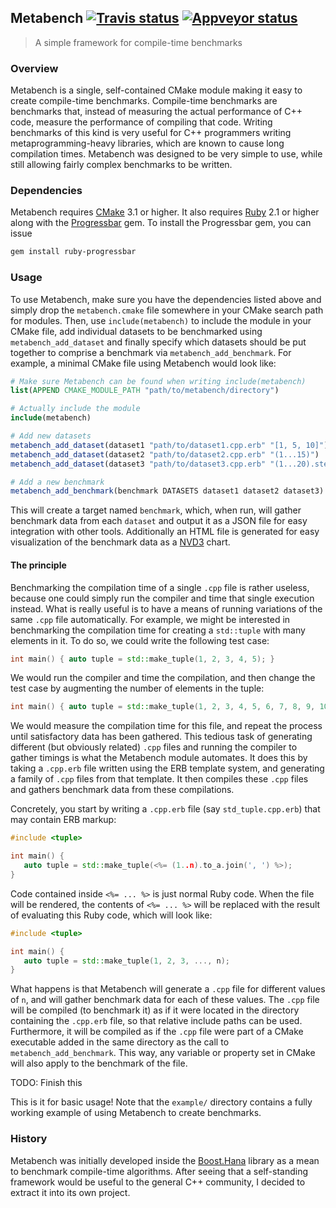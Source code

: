 ## Metabench <a target="_blank" href="https://travis-ci.org/ldionne/metabench">![Travis status][badge.Travis]</a> <a target="_blank" href="https://ci.appveyor.com/project/ldionne/metabench">![Appveyor status][badge.Appveyor]</a>
> A simple framework for compile-time benchmarks


### Overview
Metabench is a single, self-contained CMake module making it easy to create
compile-time benchmarks. Compile-time benchmarks are benchmarks that, instead
of measuring the actual performance of C++ code, measure the performance of
compiling that code. Writing benchmarks of this kind is very useful for C++
programmers writing metaprogramming-heavy libraries, which are known to cause
long compilation times. Metabench was designed to be very simple to use, while
still allowing fairly complex benchmarks to be written.

### Dependencies
Metabench requires [CMake][] 3.1 or higher. It also requires [Ruby][] 2.1 or
higher along with the [Progressbar][] gem. To install the Progressbar gem,
you can issue

```sh
gem install ruby-progressbar
```

### Usage
To use Metabench, make sure you have the dependencies listed above and simply
drop the `metabench.cmake` file somewhere in your CMake search path for modules.
Then, use `include(metabench)` to include the module in your CMake file, add
individual datasets to be benchmarked using `metabench_add_dataset` and finally
specify which datasets should be put together to comprise a benchmark via
`metabench_add_benchmark`. For example, a minimal CMake file using Metabench
would look like:

```CMake
# Make sure Metabench can be found when writing include(metabench)
list(APPEND CMAKE_MODULE_PATH "path/to/metabench/directory")

# Actually include the module
include(metabench)

# Add new datasets
metabench_add_dataset(dataset1 "path/to/dataset1.cpp.erb" "[1, 5, 10]")
metabench_add_dataset(dataset2 "path/to/dataset2.cpp.erb" "(1...15)")
metabench_add_dataset(dataset3 "path/to/dataset3.cpp.erb" "(1...20).step(5)")

# Add a new benchmark
metabench_add_benchmark(benchmark DATASETS dataset1 dataset2 dataset3)
```

This will create a target named `benchmark`, which, when run, will gather
benchmark data from each `dataset` and output it as a JSON file for easy
integration with other tools. Additionally an HTML file is generated for easy
visualization of the benchmark data as a [NVD3][] chart.

#### The principle
Benchmarking the compilation time of a single `.cpp` file is rather useless,
because one could simply run the compiler and time that single execution instead.
What is really useful is to have a means of running variations of the same
`.cpp` file automatically. For example, we might be interested in benchmarking
the compilation time for creating a `std::tuple` with many elements in it. To
do so, we could write the following test case:

```c++
int main() { auto tuple = std::make_tuple(1, 2, 3, 4, 5); }
```

We would run the compiler and time the compilation, and then change the test
case by augmenting the number of elements in the tuple:

```c++
int main() { auto tuple = std::make_tuple(1, 2, 3, 4, 5, 6, 7, 8, 9, 10); }
```

We would measure the compilation time for this file, and repeat the process
until satisfactory data has been gathered. This tedious task of generating
different (but obviously related) `.cpp` files and running the compiler to
gather timings is what the Metabench module automates. It does this by taking
a `.cpp.erb` file written using the ERB template system, and generating a
family of `.cpp` files from that template. It then compiles these `.cpp`
files and gathers benchmark data from these compilations.

Concretely, you start by writing a `.cpp.erb` file (say `std_tuple.cpp.erb`)
that may contain ERB markup:

```c++
#include <tuple>

int main() {
   auto tuple = std::make_tuple(<%= (1..n).to_a.join(', ') %>);
}
```

Code contained inside `<%= ... %>` is just normal Ruby code. When the file
will be rendered, the contents of `<%= ... %>` will be replaced with the
result of evaluating this Ruby code, which will look like:

```c++
#include <tuple>

int main() {
   auto tuple = std::make_tuple(1, 2, 3, ..., n);
}
```

What happens is that Metabench will generate a `.cpp` file for different
values of `n`, and will gather benchmark data for each of these values.
The `.cpp` file will be compiled (to benchmark it) as if it were located
in the directory containing the `.cpp.erb` file, so that relative include
paths can be used. Furthermore, it will be compiled as if the `.cpp` file
were part of a CMake executable added in the same directory as the call to
`metabench_add_benchmark`. This way, any variable or property set in CMake
will also apply to the benchmark of the file.

TODO: Finish this

This is it for basic usage! Note that the `example/` directory contains a
fully working example of using Metabench to create benchmarks.

### History
Metabench was initially developed inside the [Boost.Hana][] library as a
mean to benchmark compile-time algorithms. After seeing that a self-standing
framework would be useful to the general C++ community, I decided to extract
it into its own project.


<!-- Links -->
[badge.Appveyor]: https://ci.appveyor.com/api/projects/status/github/ldionne/metabench?svg=true&branch=master
[badge.Travis]: https://travis-ci.org/ldionne/metabench.svg?branch=master
[Boost.Hana]: http://github.com/boostorg/hana
[CMake]: http://www.cmake.org
[ERB]: http://en.wikipedia.org/wiki/ERuby
[Progressbar]: https://rubygems.org/gems/ruby-progressbar
[Ruby]: https://www.ruby-lang.org/en/
[NVD3]: http://nvd3.org/
